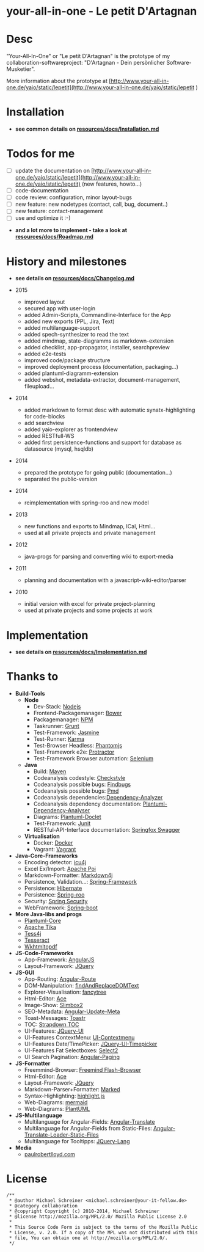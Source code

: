 your-all-in-one - Le petit D'Artagnan
=====================

# Desc
"Your-All-In-One" or "Le petit D'Artagnan" is the prototype of my 
collaboration-softwareproject: "D'Artagnan - Dein persönlicher Software-Musketier".

More information about the prototype at [http://www.your-all-in-one.de/yaio/static/lepetit](http://www.your-all-in-one.de/yaio/static/lepetit )
# Installation
- **see common details on [resources/docs/Installation.md](resources/docs/Installation.md)**

# Todos for me
- [ ] update the documentation on [http://www.your-all-in-one.de/yaio/static/lepetit](http://www.your-all-in-one.de/yaio/static/lepetit) (new features, howto...)
- [ ] code-documentation
- [ ] code review: configuration, minor layout-bugs
- [ ] new feature: new nodetypes (contact, call, bug, document..)
- [ ] new feature: contact-management
- [ ] use and optimize it :-)
- **and a lot more to implement - take a look at [resources/docs/Roadmap.md](resources/docs/Roadmap.md)**

# History and milestones
- **see details on [resources/docs/Changelog.md](resources/docs/Changelog.md)**
- 2015
   - improved layout 
   - secured app with user-login 
   - added Admin-Scripts, Commandline-Interface for the App
   - added new exports (PPL, Jira, Text)
   - added multilanguage-support
   - added spech-synthesizer to read the text
   - added mindmap, state-diagramms as markdown-extension
   - added checklist, app-propagator, installer, searchpreview
   - added e2e-tests
   - improved code/package structure
   - improved deployment process (documentation, packaging...)
   - added plantuml-diagramm-extension
   - added webshot, metadata-extractor, document-management, fileupload...

- 2014
   - added markdown to format desc with automatic synatx-highlighting for code-blocks
   - add searchview
   - added yaio-explorer as frontendview
   - added RESTfull-WS
   - added first persistence-functions and support for database as datasource (mysql, hsqldb)
- 2014 
   - prepared the prototype for going public (documentation...) 
   - separated the public-version
- 2014 
   - reimplementation with spring-roo and new model 
- 2013
   - new functions and exports to Mindmap, ICal, Html...
   - used at all private projects and private management
- 2012
   - java-progs for parsing and converting wiki to export-media
- 2011
   - planning and documentation with a javascript-wiki-editor/parser
- 2010
   - initial version with excel for private project-planning
   - used at private projects and some projects at work


# Implementation
- **see details on [resources/docs/Implementation.md](resources/docs/Implementation.md)**

# Thanks to
- **Build-Tools**
    - **Node**
        - Dev-Stack: [Nodejs](https://nodejs.org)
        - Frontend-Packagemanager: [Bower](http://bower.io/)
        - Packagemanager: [NPM](https://www.npmjs.com/)
        - Taskrunner: [Grunt](http://gruntjs.com/)
        - Test-Framework: [Jasmine](http://jasmine.github.io/)
        - Test-Runner: [Karma](http://karma-runner.github.io/)
        - Test-Browser Headless: [Phantomjs](http://phantomjs.org/)
        - Test-Framework e2e: [Protractor](https://angular.github.io/protractor/#/)
        - Test-Framework Browser automation: [Selenium](http://www.seleniumhq.org/)
    - **Java**
        - Build: [Maven](https://maven.apache.org/)
        - Codeanalysis codestyle: [Checkstyle](https://github.com/checkstyle/checkstyle)
        - Codeanalysis possible bugs: [Findbugs](http://findbugs.sourceforge.net/)
        - Codeanalysis possible bugs: [Pmd](http://pmd.sourceforge.net/snapshot/pmd-java/)
        - Codeanalysis dependencies:[Dependency-Analyzer](http://www.dependency-analyzer.org/)
        - Codeanalysis dependency documentation: [Plantuml-Dependency-Analyser](http://plantuml-depend.sourceforge.net/download/download.html)
        - Diagrams: [Plantuml-Doclet](http://de.plantuml.com/doclet.html)
        - Test-Framework: [Junit](http://junit.org/)
        - RESTful-API-Interface documentation: [Springfox Swagger](http://springfox.github.io/springfox/)
    - **Virtualisation**
        - Docker: [Docker](https://www.docker.com/)
        - Vagrant: [Vagrant](https://www.vagrantup.com/)
- **Java-Core-Frameworks**
    - Encoding detector: [icu4j](http://icu-project.org/)
    - Excel Ex/Import: [Apache Poi](https://github.com/apache/poi)
    - Markdown-Formatter: [Markdown4j](https://code.google.com/p/markdown4j/)
    - Persistence, Validation...: [Spring-Framework](https://github.com/spring-projects/spring-framework)
    - Persistence: [Hibernate](https://github.com/hibernate/)
    - Persistence: [Spring-roo](https://github.com/spring-projects/spring-roo)
    - Security: [Spring Security](https://github.com/spring-projects/spring-security)
    - WebFramework: [Spring-boot](https://github.com/spring-projects/spring-boot)
- **More Java-libs and progs**
    - [Plantuml-Core](https://github.com/plantuml/plantuml)
    - [Apache Tika](https://tika.apache.org/1.11/gettingstarted.html)
    - [Tess4j](http://tess4j.sourceforge.net/)
    - [Tesseract](https://github.com/tesseract-ocr/tesseract)
    - [Wkhtmltopdf](https://github.com/wkhtmltopdf/wkhtmltopdf)
- **JS-Code-Frameworks**
    - App-Framework: [AngularJS](https://angularjs.org/)
    - Layout-Framework: [JQuery](https://github.com/jquery/jquery)
- **JS-GUI**
    - App-Routing: [Angular-Route](https://github.com/angular/bower-angular-route)
    - DOM-Manipulation: [findAndReplaceDOMText](https://github.com/padolsey/findAndReplaceDOMText)
    - Explorer-Visualisation: [fancytree](https://github.com/mar10/fancytree)
    - Html-Editor: [Ace](https://github.com/ajaxorg/ace-builds)
    - Image-Show: [Slimbox2](http://www.digitalia.be/software/slimbox2)
    - SEO-Metadata: [Angular-Update-Meta](https://github.com/jvandemo/angular-update-meta)
    - Toast-Messages: [Toastr](https://github.com/CodeSeven/toastr)
    - TOC: [Strapdown TOC](https://github.com/ndossougbe/strapdown)
    - UI-Features: [JQuery-UI](https://github.com/jquery/jquery-ui)
    - UI-Features ContextMenu: [UI-Contextmenu](https://github.com/mar10/jquery-ui-contextmenu)
    - UI-Features Date/TimePicker: [JQuery-UI-Timepicker](https://github.com/trentrichardson/jQuery-Timepicker-Addon)
    - UI-Features Fat Selectboxes: [Select2](https://github.com/select2/select2)
    - UI Search Pagination: [Angular-Paging](https://github.com/brantwills/Angular-Paging)
- **JS-Formatter**
    - Freemmind-Browser: [Freemind Flash-Browser](http://freemind.sourceforge.net/wiki/index.php/Flash_browser)
    - Html-Editor: [Ace](https://github.com/ajaxorg/ace-builds)
    - Layout-Framework: [JQuery](https://github.com/jquery/jquery)
    - Markdown-Parser+Formatter: [Marked](https://github.com/chjj/marked)
    - Syntax-Highlighting: [highlight.js](https://highlightjs.org/)
    - Web-Diagrams: [mermaid](https://github.com/knsv/mermaid)
    - Web-Diagrams: [PlantUML](http://plantuml.com/)
- **JS-Multilanguage**
    - Multilanguage for Angular-Fields: [Angular-Translate](https://github.com/angular-translate/)
    - Multilanguage for Angular-Fields from Static-Files: [Angular-Translate-Loader-Static-Files](https://github.com/angular-translate/bower-angular-translate-loader-static-files)
    - Multilanguage for Tooltipps: [JQuery-Lang](https://github.com/coolbloke1324/jquery-lang-js)
- **Media**
    - [paulrobertlloyd.com](http://paulrobertlloyd.com/2009/06/social_media_icons/)


# License
    /**
     * @author Michael Schreiner <michael.schreiner@your-it-fellow.de>
     * @category collaboration
     * @copyright Copyright (c) 2010-2014, Michael Schreiner
     * @license http://mozilla.org/MPL/2.0/ Mozilla Public License 2.0
     *
     * This Source Code Form is subject to the terms of the Mozilla Public
     * License, v. 2.0. If a copy of the MPL was not distributed with this
     * file, You can obtain one at http://mozilla.org/MPL/2.0/.
     */

